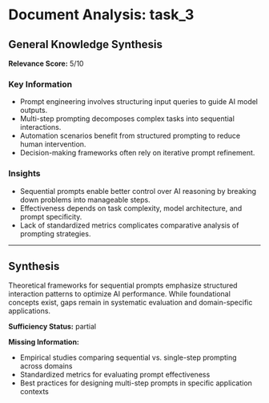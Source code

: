 # Document Analysis: task_3

## General Knowledge Synthesis
**Relevance Score:** 5/10

### Key Information
- Prompt engineering involves structuring input queries to guide AI model outputs.
- Multi-step prompting decomposes complex tasks into sequential interactions.
- Automation scenarios benefit from structured prompting to reduce human intervention.
- Decision-making frameworks often rely on iterative prompt refinement.

### Insights
- Sequential prompts enable better control over AI reasoning by breaking down problems into manageable steps.
- Effectiveness depends on task complexity, model architecture, and prompt specificity.
- Lack of standardized metrics complicates comparative analysis of prompting strategies.

---

## Synthesis
Theoretical frameworks for sequential prompts emphasize structured interaction patterns to optimize AI performance. While foundational concepts exist, gaps remain in systematic evaluation and domain-specific applications.

**Sufficiency Status:** partial

**Missing Information:**
- Empirical studies comparing sequential vs. single-step prompting across domains
- Standardized metrics for evaluating prompt effectiveness
- Best practices for designing multi-step prompts in specific application contexts